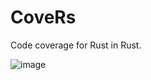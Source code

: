 # CoveRs
Code coverage for Rust in Rust.

![image](https://user-images.githubusercontent.com/35516367/174661901-68f900c1-b04c-41f8-b20d-f0ad77a363f5.png)
